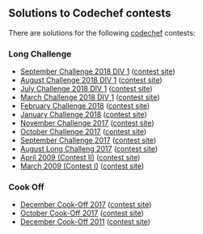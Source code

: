 ## Solutions to Codechef contests

There are solutions for the following [codechef](https://www.codechef.com/) contests:

### Long Challenge

* [September Challenge 2018 DIV 1](sept18a) ([contest site](https://www.codechef.com/SEPT18A))
* [August Challenge 2018 DIV 1](aug18a) ([contest site](https://www.codechef.com/AUG18A))
* [July Challenge 2018 DIV 1](july18a) ([contest site](https://www.codechef.com/JULY18A))
* [March Challenge 2018 DIV 1](march18a) ([contest site](https://www.codechef.com/MARCH18A/))
* [February Challenge 2018](feb18) ([contest site](https://www.codechef.com/FEB18))
* [January Challenge 2018](jan18) ([contest site](https://www.codechef.com/JAN18))
* [November Challenge 2017](nov17) ([contest site](https://www.codechef.com/NOV17))
* [October Challenge 2017](oct17) ([contest site](https://www.codechef.com/OCT17))
* [September Challenge 2017](sept17) ([contest site](https://www.codechef.com/SEPT17))
* [August Long Challeng 2017](aug17) ([contest site](https://www.codechef.com/AUG17))
* [April 2009 (Contest II)](april09) ([contest site](https://www.codechef.com/APRIL09))
* [March 2009 (Contest I)](march09) ([contest site](https://www.codechef.com/MARCH09))

### Cook Off

* [December Cook-Off 2017](cook89) ([contest site](https://www.codechef.com/COOK89))
* [October Cook-Off 2017](cook87) ([contest site](https://www.codechef.com/COOK87))
* [December Cook-Off 2011](cook17) ([contest site](https://www.codechef.com/COOK17))
